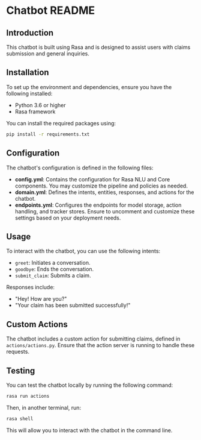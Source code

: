 # Chatbot README

## Introduction
This chatbot is built using Rasa and is designed to assist users with claims submission and general inquiries.

## Installation
To set up the environment and dependencies, ensure you have the following installed:
- Python 3.6 or higher
- Rasa framework

You can install the required packages using:
```bash
pip install -r requirements.txt
```

## Configuration
The chatbot's configuration is defined in the following files:

- **config.yml**: Contains the configuration for Rasa NLU and Core components. You may customize the pipeline and policies as needed.
- **domain.yml**: Defines the intents, entities, responses, and actions for the chatbot.
- **endpoints.yml**: Configures the endpoints for model storage, action handling, and tracker stores. Ensure to uncomment and customize these settings based on your deployment needs.

## Usage
To interact with the chatbot, you can use the following intents:
- `greet`: Initiates a conversation.
- `goodbye`: Ends the conversation.
- `submit_claim`: Submits a claim.

Responses include:
- "Hey! How are you?"
- "Your claim has been submitted successfully!"

## Custom Actions
The chatbot includes a custom action for submitting claims, defined in `actions/actions.py`. Ensure that the action server is running to handle these requests.

## Testing
You can test the chatbot locally by running the following command:
```bash
rasa run actions
```
Then, in another terminal, run:
```bash
rasa shell
```
This will allow you to interact with the chatbot in the command line.
